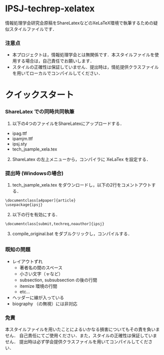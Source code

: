 # IPSJ-techrep-xelatex
情報処理学会研究会原稿をShareLatexなどのXeLaTeX環境で執筆するための疑似スタイルファイルです．

### 注意点
* 本プロジェクトは，情報処理学会とは無関係です．本スタイルファイルを使用する場合は，自己責任でお願いします．
* スタイルの正確性は保証していません．提出時は，情処提供クラスファイルを用いてローカルでコンパイルしてください．

## 
# クイックスタート
 ### ShareLatex での同時共同執筆
1. 以下の4つのファイルをShareLatexにアップロードする．
 * ipag.ttf
 * ipamjm.ttf
 * ipsj.sty
 * tech_jsample_xela.tex
2. ShareLatex の左上メニューから，コンパイラに XeLaTex を設定する．
 
 ### 提出時 (Windowsの場合)
 1. tech_jsample_xela.tex をダウンロードし，以下の2行をコメントアウトする．
```
\documentclass[a4paper]{article}
\usepackage{ipsj}
```
 2. 以下の行を有効にする．
```
\documentclass[submit,techreq,noauthor]{ipsj}
```
 3. compile_original.bat をダブルクリックし，コンパイルする．

## 
### 既知の問題
* レイアウトずれ 
  * 著者名の間のスペース
  * 小さい文字（ャなど）
  * subsection, subsubsection の後の行間
  * itemize 環境の行間
  * etc...
* ヘッダーに線が入っている
* biography （の無視）には非対応

### 免責
本スタイルファイルを用いたことによるいかなる損害についてもその責を負いません．
自己責任にてご使用ください．また，スタイルの正確性は保証していません．
提出時は必ず学会提供クラスファイルを用いてコンパイルしてください．
